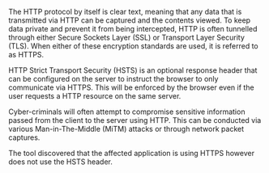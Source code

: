 The HTTP protocol by itself is clear text, meaning that any data that
is transmitted via HTTP can be captured and the contents viewed. To
keep data private and prevent it from being intercepted, HTTP is often
tunnelled through either Secure Sockets Layer (SSL) or Transport Layer
Security (TLS). When either of these encryption standards are used, it
is referred to as HTTPS.

HTTP Strict Transport Security (HSTS) is an
optional response header that can be configured on the server to
instruct the browser to only communicate via HTTPS. This will be
enforced by the browser even if the user requests a HTTP resource on
the same server.

Cyber-criminals will often attempt to compromise
sensitive information passed from the client to the server using HTTP.
This can be conducted via various Man-in-The-Middle (MiTM) attacks or
through network packet captures.

The tool discovered that the affected
application is using HTTPS however does not use the HSTS header.